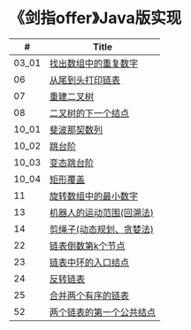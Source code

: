 # 《剑指offer》Java版实现

| #    | Title |
| ---- | ----- |
| 03_01 | [找出数组中的重复数字](/剑指offer/Java/03_01_DuplicationInArray)|
| 06 | [从尾到头打印链表](/剑指offer/Java/06_PrintListInReversedOrder) |
| 07 | [重建二叉树](/剑指offer/Java/07_ConstructBinaryTree) |
| 08 | [二叉树的下一个结点](/剑指offer/Java/08_NextNodeInBinaryTrees) |
| 10_01 | [斐波那契数列](/剑指offer/Java/10_01_Fibonacci) |
| 10_02 | [跳台阶](/剑指offer/Java/10_02_JumpFloor) |
| 10_03 | [变态跳台阶](/剑指offer/Java/10_03_JumpFloorII) |
| 10_04 | [矩形覆盖](/剑指offer/Java/10_04_RectCover) |
| 11 | [旋转数组中的最小数字](/剑指offer/Java/11_MinNumberInRotatedArray) |
| 13 | [机器人的运动范围(回溯法)](/剑指offer/Java/13_RobotMove) |
| 14 | [剪绳子(动态规划、贪婪法)](/剑指offer/Java/14_CuttingRope) |
| 22 | [链表倒数第k个节点](/剑指offer/Java/22_KthNodeFromEnd) |
| 23 | [链表中环的入口结点](/剑指offer/Java/23_EntryNodeInListLoop) |
| 24 | [反转链表](/剑指offer/Java/24_ReverseList) |
| 25 | [合并两个有序的链表](/剑指offer/Java/25_MergeSortedLists) |
| 52 | [两个链表的第一个公共结点](/剑指offer/Java/52_FirstCommonNodesInLists) |